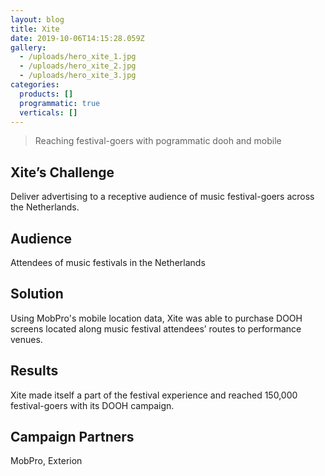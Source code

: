 ```yaml
---
layout: blog
title: Xite
date: 2019-10-06T14:15:28.059Z
gallery:
  - /uploads/hero_xite_1.jpg
  - /uploads/hero_xite_2.jpg
  - /uploads/hero_xite_3.jpg
categories:
  products: []
  programmatic: true
  verticals: []
---
```


> Reaching festival-goers with pogrammatic dooh and mobile

## Xite’s Challenge

Deliver advertising to a receptive audience of music festival-goers across the Netherlands.

## Audience

Attendees of music festivals in the Netherlands

## Solution

Using MobPro's mobile location data, Xite was able to purchase DOOH screens located along music festival attendees’ routes to performance venues.

## Results

Xite made itself a part of the festival experience and reached 150,000 festival-goers with its DOOH campaign.

## Campaign Partners

MobPro, Exterion
